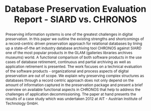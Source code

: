 ---
abstract: Preserving information systems is one of the greatest challenges in digital
  preservation. In this paper we outline the existing strengths and shortcomings of
  a record-centric driven preservation approach for relational databases by lining
  up a state-of-the art industry database archiving tool CHRONOS against SIARD one
  of the most popular products in the GLAM (galleries libraries archives museums)
  world. A functional comparison of both software products in the use cases of database
  retirement, continuous and partial archiving as well as application retirement is
  presented. The work focuses on a technical evaluation of the software products -
  organizational and process aspects of digital preservation are out of scope. We
  explain why preserving complex structures as databases through a record centric
  approach does not only depend on the amount of information captured in the preservation
  package and present a brief overview on available functional aspects in CHRONOS
  that help to address the challenges of application decommissioning. The paper at
  hand presents the results of a case study which was undertaken 2012 at AIT - Austrian
  Institute of Technology GmbH.
creators:
- Lindley, Andrew
date: null
document_url: https://services.phaidra.univie.ac.at/api/object/o:377400/download
grand_parent: iPRES
institutions: []
keywords:
- digital preservation
- database archiving
- case study
- technical evaluation
- decommissioning
- application retirement
- lisbon
landing_page_url: https://phaidra.univie.ac.at/o:377400
language: eng
layout: publication
license: CC BY-SA 2.0 AT
notes_url: null
parent: iPRES 2013
presentation_url: null
publication_type: paper
size: 157741
source_name: iPRES
title: Database Preservation Evaluation Report - SIARD vs. CHRONOS
year: 2013
---
